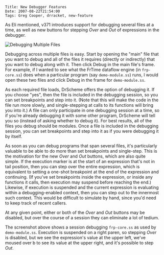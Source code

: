     Title: New Debugger Features
    Date: 2007-08-22T21:54:00
    Tags: Greg Cooper, drracket, new-feature

As Eli mentioned, v371 introduces support for debugging several files at a
time, as well as new buttons for stepping *Over* and *Out* of expressions in the
debugger.

![Debugging Multiple Files](multi-debug.png)

Debugging across multiple files is easy. Start by opening the "main" file that
you want to debug and all of the files it requires (directly or indirectly)
that you want to debug along with it. Then click Debug in the main file's
frame. For example, if I wanted to see what the FrTime dataflow engine (in
`frp-core.ss`) does when a particular program (say `demo-module.ss`) runs, I would
open these two files and click Debug in the frame for `demo-module.ss`.

As each required file loads, DrScheme offers the option of debugging it. If you
choose "yes", then the file is included in the debugging session, so you can
set breakpoints and step into it. (Note that this will make the code in the
file run more slowly, and single-stepping at calls to its functions will bring
you into it.) A file can only participate in one debugging session at a time,
so if you're already debugging it with some other program, DrScheme will tell
you so (instead of asking whether to debug it). For best results, all of the
files you debug should be modules. Once a file is included in the debugging
session, you can set breakpoints and step into it as if you were debugging it
by itself.

As soon as you can debug programs that span several files, it's particularly
valuable to be able to do more than set breakpoints and single-step. This is
the motivation for the new *Over* and *Out* buttons, which are also quite simple.
If the execution marker is at the start of an expression that's not in tail
position, then you can step over the entire expression, which is equivalent to
setting a one-shot breakpoint at the end of the expression and continuing. (If
you've set breakpoints inside the expression, or inside any functions it calls,
then execution may suspend before reaching the end.) Likewise, if execution is
suspended and the current expression is evaluating within a debugging-enabled
context, then you can step out to the innermost such context. This would be
difficult to simulate by hand, since you'd need to keep track of recent
callers.

At any given point, either or both of the *Over* and *Out* buttons may be disabled,
but over the course of a session they can eliminate a lot of tedium.

The screenshot above shows a session debugging `frp-core.ss` as used by
`demo-module.ss`. Execution is suspended on a right paren, so stepping *Over* is
disabled, but we see the expression's value at the upper left, we've moused
over b to see its value at the upper right, and it's possible to step *Out*. 

